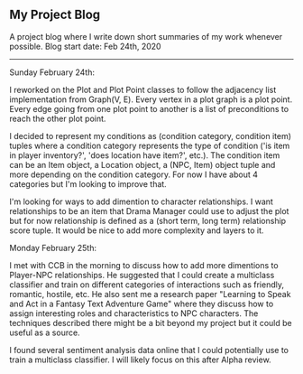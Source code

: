 ## My Project Blog

A project blog where I write down short summaries of my work whenever possible. Blog start date: Feb 24th, 2020
______

Sunday February 24th:

I reworked on the Plot and Plot Point classes to follow the adjacency list implementation from Graph(V, E).
Every vertex in a plot graph is a plot point.
Every edge going from one plot point to another is a list of preconditions to reach the other plot point.

I decided to represent my conditions as (condition category, condition item) tuples where a condition category represents
the type of condition ('is item in player inventory?', 'does location have item?', etc.). The condition item can be an
Item object, a Location object, a (NPC, Item) object tuple and more depending on the condition category. For now I have
about 4 categories but I'm looking to improve that.

I'm looking for ways to add dimention to character relationships. I want relationships to be an item that Drama Manager
could use to adjust the plot but for now relationship is defined as a (short term, long term) relationship score tuple.
It would be nice to add more complexity and layers to it.

Monday February 25th:

I met with CCB in the morning to discuss how to add more dimentions to Player-NPC relationships. He suggested that I could create a multiclass classifier and train on different categories of interactions such as friendly, romantic, hostile, etc.
He also sent me a research paper "Learning to Speak and Act in a Fantasy Text Adventure Game" where they discuss how to assign
interesting roles and characteristics to NPC characters. The techniques described there might be a bit beyond my project but
it could be useful as a source.

I found several sentiment analysis data online that I could potentially use to train a multiclass classifier. I will likely focus on this after Alpha review.


